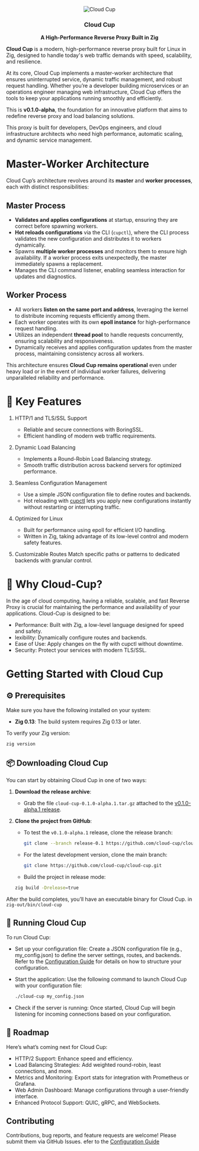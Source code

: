 
<div align="center">
  <img src="https://github.com/user-attachments/assets/6b5aae46-2ac0-4c2f-a98c-675f2bf02350"  alt="Cloud Cup">
     <h3>Cloud Cup</h3>
  <p><strong>A High-Performance Reverse Proxy Built in Zig </strong></p>
</div>


**Cloud Cup** is a modern, high-performance reverse proxy built for Linux in Zig, designed to handle today's web traffic demands with speed, scalability, and resilience.

At its core, Cloud Cup implements a master-worker architecture that ensures uninterrupted service, dynamic traffic management, and robust request handling. Whether you’re a developer building microservices or an operations engineer managing web infrastructure, Cloud Cup offers the tools to keep your applications running smoothly and efficiently.

This is **v0.1.0-alpha**, the foundation for an innovative platform that aims to redefine reverse proxy and load balancing solutions.

This proxy is built for developers, DevOps engineers, and cloud infrastructure architects who need high performance, automatic scaling, and dynamic service management.

# Master-Worker Architecture  

Cloud Cup’s architecture revolves around its **master** and **worker processes**, each with distinct responsibilities:  

## Master Process  

- **Validates and applies configurations** at startup, ensuring they are correct before spawning workers.  
- **Hot reloads configurations** via the CLI (`cupctl`), where the CLI process validates the new configuration and distributes it to workers dynamically.  
- Spawns **multiple worker processes** and monitors them to ensure high availability. If a worker process exits unexpectedly, the master immediately spawns a replacement.  
- Manages the CLI command listener, enabling seamless interaction for updates and diagnostics.  

## Worker Process  

- All workers **listen on the same port and address**, leveraging the kernel to distribute incoming requests efficiently among them.  
- Each worker operates with its own **epoll instance** for high-performance request handling.  
- Utilizes an independent **thread pool** to handle requests concurrently, ensuring scalability and responsiveness.  
- Dynamically receives and applies configuration updates from the master process, maintaining consistency across all workers.  

This architecture ensures **Cloud Cup remains operational** even under heavy load or in the event of individual worker failures, delivering unparalleled reliability and performance.  

# 🚀 Key Features
1. HTTP/1 and TLS/SSL Support
   - Reliable and secure connections with BoringSSL.
   - Efficient handling of modern web traffic requirements.

3. Dynamic Load Balancing
   - Implements a Round-Robin Load Balancing strategy.
   - Smooth traffic distribution across backend servers for optimized performance.

5. Seamless Configuration Management
   - Use a simple JSON configuration file to define routes and backends.
   - Hot reloading with [cupctl](https://github.com/cloud-cup/cup-cli) lets you apply new configurations instantly without restarting or interrupting traffic.

7. Optimized for Linux
    - Built for performance using epoll for efficient I/O handling.
    - Written in Zig, taking advantage of its low-level control and modern safety features.

8. Customizable Routes
   Match specific paths or patterns to dedicated backends with granular control.

# 🎯 Why Cloud-Cup?
In the age of cloud computing, having a reliable, scalable, and fast Reverse Proxy is crucial for maintaining the performance and availability of your applications. Cloud-Cup is designed to be:

- Performance: Built with Zig, a low-level language designed for speed and safety.
- lexibility: Dynamically configure routes and backends.
- Ease of Use: Apply changes on the fly with cupctl without downtime.
- Security: Protect your services with modern TLS/SSL.

# Getting Started with Cloud Cup  
## ⚙️ Prerequisites  

Make sure you have the following installed on your system:  

- **Zig 0.13**: The build system requires Zig 0.13 or later.  

To verify your Zig version:  
```bash
zig version
```
## 📦 Downloading Cloud Cup  

You can start by obtaining Cloud Cup in one of two ways:  

1. **Download the release archive**:  
   - Grab the file `cloud-cup-0.1.0-alpha.1.tar.gz` attached to the [v0.1.0-alpha.1 release](https://github.com/cloud-cup/cloud-cup/releases/tag/v0.1.0-alpha.1).  

2. **Clone the project from GitHub**:  
   - To test the `v0.1.0-alpha.1` release, clone the release branch:  
     ```bash
     git clone --branch release-0.1 https://github.com/cloud-cup/cloud-cup.git
     ```  
   - For the latest development version, clone the main branch:  
     ```bash
     git clone https://github.com/cloud-cup/cloud-cup.git
     ```
   - Build the project in release mode:
    ```bash
    zig build -Drelease=true
    ```
After the build completes, you’ll have an executable binary for Cloud Cup. in `zig-out/bin/cloud-cup`

## 🏃 Running Cloud Cup

To run Cloud Cup:

  - Set up your configuration file:
    Create a JSON configuration file (e.g., my_config.json) to define the server settings, routes, and backends. 
    Refer to the [Configuration Guide](https://cloud-cup.netlify.app/docs/3_configuration) for details on how to structure your configuration.

  - Start the application:
    Use the following command to launch Cloud Cup with your configuration file:
    ```bash 
    ./cloud-cup my_config.json
    ```
  - Check if the server is running:
    Once started, Cloud Cup will begin listening for incoming connections based on your configuration.


## 🌟 Roadmap
Here’s what’s coming next for Cloud Cup:
- HTTP/2 Support: Enhance speed and efficiency.
- Load Balancing Strategies: Add weighted round-robin, least connections, and more.
- Metrics and Monitoring: Export stats for integration with Prometheus or Grafana.
- Web Admin Dashboard: Manage configurations through a user-friendly interface.
- Enhanced Protocol Support: QUIC, gRPC, and WebSockets.

## Contributing

Contributions, bug reports, and feature requests are welcome! Please submit them via GitHub Issues. efer to the [Configuration Guide](https://cloud-cup.netlify.app/docs/5_contribute)

